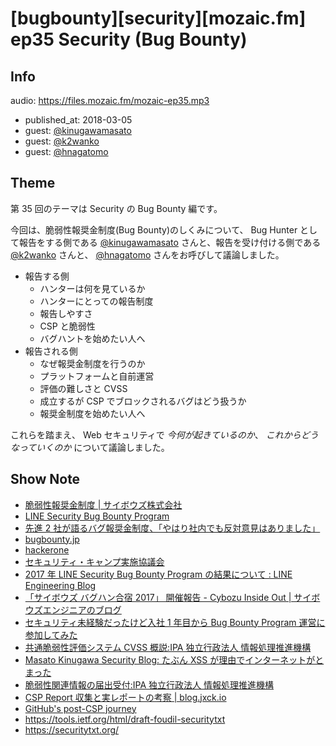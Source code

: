 # [bugbounty][security][mozaic.fm] ep35 Security (Bug Bounty)

## Info

audio: https://files.mozaic.fm/mozaic-ep35.mp3

- published_at: 2018-03-05
- guest: [@kinugawamasato](https://twitter.com/kinugawamasato)
- guest: [@k2wanko](https://twitter.com/k2wanko)
- guest: [@hnagatomo](https://github.com/hnagatomo)


## Theme

第 35 回のテーマは Security の Bug Bounty 編です。

今回は、脆弱性報奨金制度(Bug Bounty)のしくみについて、 Bug Hunter として報告をする側である [@kinugawamasato](https://twitter.com/kinugawamasato) さんと、報告を受け付ける側である [@k2wanko](https://twitter.com/k2wanko) さんと、 [@hnagatomo](https://github.com/hnagatomo) さんをお呼びして議論しました。

- 報告する側
  - ハンターは何を見ているか
  - ハンターにとっての報告制度
  - 報告しやすさ
  - CSP と脆弱性
  - バグハントを始めたい人へ
- 報告される側
  - なぜ報奨金制度を行うのか
  - プラットフォームと自前運営
  - 評価の難しさと CVSS
  - 成立するが CSP でブロックされるバグはどう扱うか
  - 報奨金制度を始めたい人へ

これらを踏まえ、 Web セキュリティで *今何が起きているのか*、 *これからどうなっていくのか* について議論しました。


## Show Note

- [脆弱性報奨金制度 \| サイボウズ株式会社](https://cybozu.co.jp/products/bug-bounty/)
- [LINE Security Bug Bounty Program](https://bugbounty.linecorp.com/ja/)
- [先進 2 社が語るバグ報奨金制度、「やはり社内でも反対意見はありました」](http://tech.nikkeibp.co.jp/it/atcl/column/16/040600081/040700001/)
- [bugbounty.jp](https://bugbounty.jp/)
- [hackerone](https://www.hackerone.com/)
- [セキュリティ・キャンプ実施協議会](http://www.security-camp.org/)
- [2017 年 LINE Security Bug Bounty Program の結果について : LINE Engineering Blog](https://engineering.linecorp.com/ja/blog/detail/255)
- [「サイボウズ バグハン合宿 2017」 開催報告 - Cybozu Inside Out \| サイボウズエンジニアのブログ](http://blog.cybozu.io/entry/2017/11/15/120000)
- [セキュリティ未経験だったけど入社 1 年目から Bug Bounty Program 運営に参加してみた](https://www.slideshare.net/linecorp/1-bug-bounty-program-88148396)
- [共通脆弱性評価システム CVSS 概説:IPA 独立行政法人 情報処理推進機構](https://www.ipa.go.jp/security/vuln/CVSS.html)
- [Masato Kinugawa Security Blog: たぶん XSS が理由でインターネットがとまった](http://masatokinugawa.l0.cm/2013/09/xss.benesse.html)
- [脆弱性関連情報の届出受付:IPA 独立行政法人 情報処理推進機構 ](https://www.ipa.go.jp/security/vuln/report/)
- [CSP Report 収集と実レポートの考察 \| blog.jxck.io](https://blog.jxck.io/entries/2017-02-13/csp-report-case-study.html)
- [GitHub's post-CSP journey](https://githubengineering.com/githubs-post-csp-journey/)
- <https://tools.ietf.org/html/draft-foudil-securitytxt>
- <https://securitytxt.org/>
